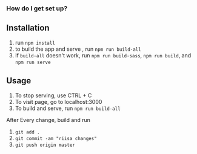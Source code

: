 ### How do I get set up? ###

## Installation ##

1. run `npm install`
2. to build the app and serve , run `npm run build-all`
3. if `build-all` doesn't work, run `npm run build-sass`, `npm run build`, and `npm run serve`

## Usage ##

1. To stop serving, use CTRL + C
2. To visit page, go to localhost:3000
3. To build and serve, run `npm run build-all`

After Every change, build and run
1. `git add .`
2. `git commit -am "riisa changes"`
3. `git push origin master`